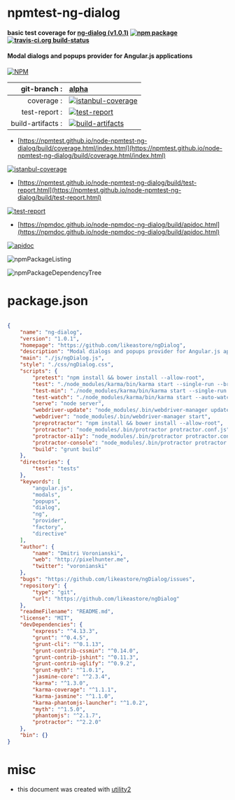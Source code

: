 # npmtest-ng-dialog

#### basic test coverage for  [ng-dialog (v1.0.1)](https://github.com/likeastore/ngDialog)  [![npm package](https://img.shields.io/npm/v/npmtest-ng-dialog.svg?style=flat-square)](https://www.npmjs.org/package/npmtest-ng-dialog) [![travis-ci.org build-status](https://api.travis-ci.org/npmtest/node-npmtest-ng-dialog.svg)](https://travis-ci.org/npmtest/node-npmtest-ng-dialog)

#### Modal dialogs and popups provider for Angular.js applications

[![NPM](https://nodei.co/npm/ng-dialog.png?downloads=true&downloadRank=true&stars=true)](https://www.npmjs.com/package/ng-dialog)

| git-branch : | [alpha](https://github.com/npmtest/node-npmtest-ng-dialog/tree/alpha)|
|--:|:--|
| coverage : | [![istanbul-coverage](https://npmtest.github.io/node-npmtest-ng-dialog/build/coverage.badge.svg)](https://npmtest.github.io/node-npmtest-ng-dialog/build/coverage.html/index.html)|
| test-report : | [![test-report](https://npmtest.github.io/node-npmtest-ng-dialog/build/test-report.badge.svg)](https://npmtest.github.io/node-npmtest-ng-dialog/build/test-report.html)|
| build-artifacts : | [![build-artifacts](https://npmtest.github.io/node-npmtest-ng-dialog/glyphicons_144_folder_open.png)](https://github.com/npmtest/node-npmtest-ng-dialog/tree/gh-pages/build)|

- [https://npmtest.github.io/node-npmtest-ng-dialog/build/coverage.html/index.html](https://npmtest.github.io/node-npmtest-ng-dialog/build/coverage.html/index.html)

[![istanbul-coverage](https://npmtest.github.io/node-npmtest-ng-dialog/build/screenCapture.buildCi.browser.%252Ftmp%252Fbuild%252Fcoverage.lib.html.png)](https://npmtest.github.io/node-npmtest-ng-dialog/build/coverage.html/index.html)

- [https://npmtest.github.io/node-npmtest-ng-dialog/build/test-report.html](https://npmtest.github.io/node-npmtest-ng-dialog/build/test-report.html)

[![test-report](https://npmtest.github.io/node-npmtest-ng-dialog/build/screenCapture.buildCi.browser.%252Ftmp%252Fbuild%252Ftest-report.html.png)](https://npmtest.github.io/node-npmtest-ng-dialog/build/test-report.html)

- [https://npmdoc.github.io/node-npmdoc-ng-dialog/build/apidoc.html](https://npmdoc.github.io/node-npmdoc-ng-dialog/build/apidoc.html)

[![apidoc](https://npmdoc.github.io/node-npmdoc-ng-dialog/build/screenCapture.buildCi.browser.%252Ftmp%252Fbuild%252Fapidoc.html.png)](https://npmdoc.github.io/node-npmdoc-ng-dialog/build/apidoc.html)

![npmPackageListing](https://npmtest.github.io/node-npmtest-ng-dialog/build/screenCapture.npmPackageListing.svg)

![npmPackageDependencyTree](https://npmtest.github.io/node-npmtest-ng-dialog/build/screenCapture.npmPackageDependencyTree.svg)



# package.json

```json

{
    "name": "ng-dialog",
    "version": "1.0.1",
    "homepage": "https://github.com/likeastore/ngDialog",
    "description": "Modal dialogs and popups provider for Angular.js applications",
    "main": "./js/ngDialog.js",
    "style": "./css/ngDialog.css",
    "scripts": {
        "pretest": "npm install && bower install --allow-root",
        "test": "./node_modules/karma/bin/karma start --single-run --browsers PhantomJS",
        "test-min": "./node_modules/karma/bin/karma start --single-run --browsers PhantomJS --min",
        "test-watch": "./node_modules/karma/bin/karma start --auto-watch --browsers PhantomJS",
        "serve": "node server",
        "webdriver-update": "node_modules/.bin/webdriver-manager update --standalone",
        "webdriver": "node_modules/.bin/webdriver-manager start",
        "preprotractor": "npm install && bower install --allow-root",
        "protractor": "node_modules/.bin/protractor protractor.conf.js",
        "protractor-a11y": "node_modules/.bin/protractor protractor.conf.js --a11y",
        "protractor-console": "node_modules/.bin/protractor protractor.conf.js --console-error",
        "build": "grunt build"
    },
    "directories": {
        "test": "tests"
    },
    "keywords": [
        "angular.js",
        "modals",
        "popups",
        "dialog",
        "ng",
        "provider",
        "factory",
        "directive"
    ],
    "author": {
        "name": "Dmitri Voronianski",
        "web": "http://pixelhunter.me",
        "twitter": "voronianski"
    },
    "bugs": "https://github.com/likeastore/ngDialog/issues",
    "repository": {
        "type": "git",
        "url": "https://github.com/likeastore/ngDialog"
    },
    "readmeFilename": "README.md",
    "license": "MIT",
    "devDependencies": {
        "express": "^4.13.3",
        "grunt": "^0.4.5",
        "grunt-cli": "^0.1.13",
        "grunt-contrib-cssmin": "^0.14.0",
        "grunt-contrib-jshint": "^0.11.3",
        "grunt-contrib-uglify": "^0.9.2",
        "grunt-myth": "^1.0.1",
        "jasmine-core": "^2.3.4",
        "karma": "^1.3.0",
        "karma-coverage": "^1.1.1",
        "karma-jasmine": "^1.1.0",
        "karma-phantomjs-launcher": "^1.0.2",
        "myth": "^1.5.0",
        "phantomjs": "^2.1.7",
        "protractor": "^2.2.0"
    },
    "bin": {}
}
```



# misc
- this document was created with [utility2](https://github.com/kaizhu256/node-utility2)
